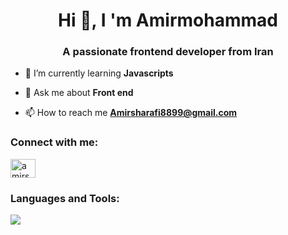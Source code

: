<h1 align="center">Hi 👋, I 'm Amirmohammad</h1>
<h3 align="center">A passionate frontend developer from Iran</h3>

- 🌱 I’m currently learning **Javascripts**

- 💬 Ask me about **Front end**

- 📫 How to reach me **Amirsharafi8899@gmail.com**

<h3 align="left">Connect with me:</h3>
<p align="left">
<a href="https://instagram.com/amirsh-40" target="blank"><img align="center" src="https://raw.githubusercontent.com/rahuldkjain/github-profile-readme-generator/master/src/images/icons/Social/instagram.svg" alt="amirsh-40" height="30" width="40" /></a>
</p>

<h3 align="left">Languages and Tools:</h3>
<div>
  <img src="https://skillicons.dev/icons?i=html,css,js,tailwind,bootstrap,git,github">
</div>
